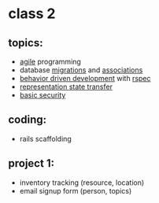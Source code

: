 # class 2

## topics:

* [agile](http://agilemanifesto.org/) programming
* database [migrations](http://guides.rubyonrails.org/migrations.html) and [associations](http://guides.rubyonrails.org/association_basics.html)
* [behavior driven development](http://behaviour-driven.org/) with [rspec](http://rubydoc.info/gems/rspec-rails/frames)
* [representation state transfer](http://guides.rubyonrails.org/getting_started.html#rest)
* [basic security](http://guides.rubyonrails.org/security.html)

## coding:

* rails scaffolding

## project 1:

* inventory tracking (resource, location)
* email signup form (person, topics)